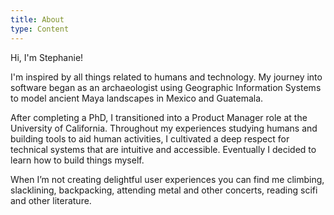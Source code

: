 ```yaml
---
title: About
type: Content
---
```

Hi, I'm Stephanie!

I'm inspired by all things related to humans and technology. My journey into software began as an archaeologist using Geographic Information Systems to model ancient Maya landscapes in Mexico and Guatemala.

After completing a PhD, I transitioned into a Product Manager role at the University of California. Throughout my experiences studying humans and building tools to aid human activities, I cultivated a deep respect for technical systems that are intuitive and accessible. Eventually I decided to learn how to build things myself.

When I’m not creating delightful user experiences you can find me climbing, slacklining, backpacking, attending metal and other concerts, reading scifi and other literature.